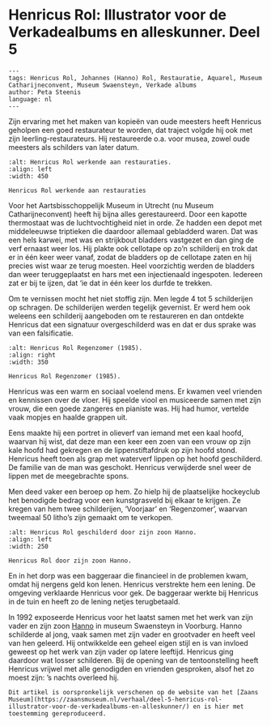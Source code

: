 # Henricus Rol: Illustrator voor de Verkadealbums en alleskunner. Deel 5

```{post} 2023-04-22
---
tags: Henricus Rol, Johannes (Hanno) Rol, Restauratie, Aquarel, Museum Catharijneconvent, Museum Swaensteyn, Verkade albums
author: Peta Steenis
language: nl
---
```

Zijn ervaring met het maken van kopieën van oude meesters heeft Henricus geholpen een goed restaurateur te worden, dat traject volgde hij ook met zijn leerling-restaurateurs.
Hij restaureerde o.a. voor musea, zowel oude meesters als schilders van later datum.

```{figure} /images/Henricus_restauratie.jpg
:alt: Henricus Rol werkende aan restauraties.
:align: left
:width: 450

Henricus Rol werkende aan restauraties
```

Voor het Aartsbisschoppelijk Museum in Utrecht (nu Museum Catharijneconvent) heeft hij bijna alles gerestaureerd.
Door een kapotte thermostaat was de luchtvochtigheid niet in orde.
Ze hadden een depot met middeleeuwse triptieken die daardoor allemaal gebladderd waren.
Dat was een hels karwei, met was en strijkbout bladders vastgezet en dan ging de verf ernaast weer los.
Hij plakte ook cellotape op zo’n schilderij en trok dat er in één keer weer vanaf, zodat de bladders op de cellotape zaten en hij precies wist waar ze terug moesten.
Heel voorzichtig werden de bladders dan weer teruggeplaatst en hars met een injectienaald ingespoten.
Iedereen zat er bij te ijzen, dat ‘ie dat in één keer los durfde te trekken.

Om te vernissen mocht het niet stoffig zijn.
Men legde 4 tot 5 schilderijen op schragen. De schilderijen werden tegelijk gevernist.
Er werd hem ook weleens een schilderij aangeboden om te restaureren en dan ontdekte Henricus dat een signatuur overgeschilderd was en dat er dus sprake was van een falsificatie.

```{figure} /images/Henricus_Regenzomer_1985.bmp
:alt: Henricus Rol Regenzomer (1985).
:align: right
:width: 350

Henricus Rol Regenzomer (1985).
```

Henricus was een warm en sociaal voelend mens.
Er kwamen veel vrienden en kennissen over de vloer.
Hij speelde viool en musiceerde samen met zijn vrouw, die een goede zangeres en pianiste was.
Hij had humor, vertelde vaak mopjes en haalde grappen uit.

Eens maakte hij een portret in olieverf van iemand met een kaal hoofd, waarvan hij wist, dat deze man een keer een zoen van een vrouw op zijn kale hoofd had gekregen en de lippenstiftafdruk op zijn hoofd stond.
Henricus heeft toen als grap met waterverf lippen op het hoofd geschilderd.
De familie van de man was geschokt.
Henricus verwijderde snel weer de lippen met de meegebrachte spons.

Men deed vaker een beroep op hem.
Zo hielp hij de plaatselijke hockeyclub het benodigde bedrag voor een kunstgrasveld bij elkaar te krijgen.
Ze kregen van hem twee schilderijen, ‘Voorjaar’ en ‘Regenzomer’, waarvan tweemaal 50 litho’s zijn gemaakt om te verkopen.

```{figure} /images/Henricus_door_Hanno.jpg
:alt: Henricus Rol geschilderd door zijn zoon Hanno.
:align: left
:width: 250

Henricus Rol door zijn zoon Hanno.
```

En in het dorp was een baggeraar die financieel in de problemen kwam, omdat hij nergens geld kon lenen.
Henricus verstrekte hem een lening.
De omgeving verklaarde Henricus voor gek.
De baggeraar werkte bij Henricus in de tuin en heeft zo de lening netjes terugbetaald.

In 1992 exposeerde Henricus voor het laatst samen met het werk van zijn vader en zijn zoon [Hanno](/kunstenaars/hanno) in museum Swaensteyn in Voorburg.
Hanno schilderde al jong, vaak samen met zijn vader en grootvader en heeft veel van hen geleerd.
Hij ontwikkelde een geheel eigen stijl en is van invloed geweest op het werk van zijn vader op latere leeftijd.
Henricus ging daardoor wat losser schilderen.
Bij de opening van de tentoonstelling heeft Henricus vrijwel met alle genodigden en vrienden gesproken, alsof het zo moest zijn: ’s nachts overleed hij.

```{note}
Dit artikel is oorspronkelijk verschenen op de website van het [Zaans Museum](https://zaansmuseum.nl/verhaal/deel-5-henricus-rol-illustrator-voor-de-verkadealbums-en-alleskunner/) en is hier met toestemming gereproduceerd.
```
